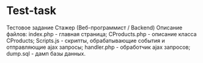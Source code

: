 # Test-task
Тестовое задание Стажер (Веб-программист / Backend)
Описание файлов:
index.php - главная страница;
CProducts.php - описание класса CProducts;
Scripts.js - скрипты, обрабатывающие события и отправляющие ajax запросы;
handler.php - обработчик ajax запросов;
dump.sql - дамп базы данных.
